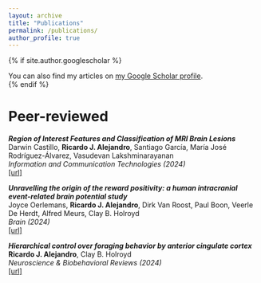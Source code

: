 ```yaml
---
layout: archive
title: "Publications"
permalink: /publications/
author_profile: true
---
```


{% if site.author.googlescholar %}
  <div class="wordwrap">You can also find my articles on <a href="{{site.author.googlescholar}}">my Google Scholar profile</a>.</div>
{% endif %}

<br/>

Peer-reviewed
=====

***Region of Interest Features and Classification of MRI Brain Lesions***  
Darwin Castillo, **Ricardo J. Alejandro**, Santiago García, María José Rodríguez-Álvarez, Vasudevan Lakshminarayanan  
*Information and Communication Technologies (2024)*  
[[url]](https://link.springer.com/chapter/10.1007/978-3-031-75431-9_4)

***Unravelling the origin of the reward positivity: a human intracranial event-related brain potential study***  
Joyce Oerlemans, **Ricardo J. Alejandro**, Dirk Van Roost, Paul Boon, Veerle De Herdt, Alfred Meurs, Clay B. Holroyd  
*Brain (2024)*  
[[url]](https://academic.oup.com/brain/advance-article-abstract/doi/10.1093/brain/awae259/7727398)

***Hierarchical control over foraging behavior by anterior cingulate cortex***  
**Ricardo J. Alejandro**, Clay B. Holroyd  
*Neuroscience & Biobehavioral Reviews (2024)*  
[[url]](https://www.sciencedirect.com/science/article/pii/S0149763424000927)  


